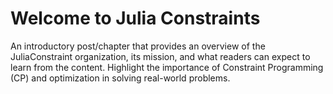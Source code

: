 # Welcome to Julia Constraints

An introductory post/chapter that provides an overview of the JuliaConstraint organization, its mission, and what readers can expect to learn from the content. Highlight the importance of Constraint Programming (CP) and optimization in solving real-world problems.
